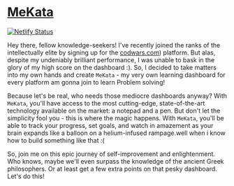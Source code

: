 ﻿# [MeKata](https://mekata-sukata.netlify.app/)

[![Netlify Status](https://api.netlify.com/api/v1/badges/020227da-a718-4cc0-8f70-e43b2fa7be79/deploy-status)](https://app.netlify.com/sites/mekata-sukata/deploys)

Hey there, fellow knowledge-seekers! I've recently joined the ranks of the intellectually elite by signing up for the [codwars.com](https://www.codewars.com/)) platform. But alas, despite my undeniably brilliant performance, I was unable to bask in the glory of my high score on the dashboard :). So, I decided to take matters into my own hands and create `MeKata` - my very own learning dashboard for every platform am gonna join to learn Problem solving!

Because let's be real, who needs those mediocre dashboards anyway? With `MeKata`, you'll have access to the most cutting-edge, state-of-the-art technology available on the market: a notepad and a pen. But don't let the simplicity fool you - this is where the magic happens. With `MeKata`, you'll be able to track your progress, set goals, and watch in amazement as your brain expands like a balloon on a helium-infused rampage.well when i know how to build something like that :(

So, join me on this epic journey of self-improvement and enlightenment. Who knows, maybe we'll even surpass the knowledge of the ancient Greek philosophers. Or at least get a few extra points on that pesky dashboard. Let's do this!
